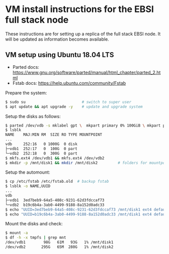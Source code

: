 # VM install instructions for the EBSI full stack node

These instructions are for setting up a replica of the full stack EBSI node. It will be updated as information becomes available.

## VM setup using Ubuntu 18.04 LTS

* Parted docs: https://www.gnu.org/software/parted/manual/html_chapter/parted_2.html
* Fstab docs: https://help.ubuntu.com/community/Fstab


Prepare the system:
```bash
$ sudo su                         # switch to super user
$ apt update && apt upgrade -y    # update and upgrade system
```
Setup the disks as follows:

```bash
$ parted /dev/vdb -s mklabel gpt \  mkpart primary 0% 100GiB \ mkpart primary 100GiB 400GiB
$ lsblk
NAME    MAJ:MIN RM  SIZE RO TYPE MOUNTPOINT
...
vdb     252:16   0 1000G  0 disk
├─vdb1  252:17   0  100G  0 part
└─vdb2  252:18   0  300G  0 part
$ mkfs.ext4 /dev/vdb1 && mkfs.ext4 /dev/vdb2
$ mkdir -p /mnt/disk1 && mkdir /mnt/disk2         # folders for mountpoint
```
Setup the automount:

```bash
$ cp /etc/fstab /etc/fstab.old  # backup fstab
$ lsblk -o NAME,UUID
...
vdb
├─vdb1  3ed7beb9-64a5-408c-9231-62d3fdccaf73
└─vdb2  b19c6b4a-3ab0-4499-9188-8a152d0adc33
$ echo "UUID=3ed7beb9-64a5-408c-9231-62d3fdccaf73 /mnt/disk1 ext4 defaults 0 0" >> /etc/fstab
$ echo "UUID=b19c6b4a-3ab0-4499-9188-8a152d0adc33 /mnt/disk1 ext4 defaults 0 0" >> /etc/fstab
```
Mount the disks and check:
```bash
$ mount -a
$ df -h -x tmpfs | grep mnt
/dev/vdb1        98G   61M   93G   1% /mnt/disk1
/dev/vdb2       295G   65M  280G   1% /mnt/disk2
```
